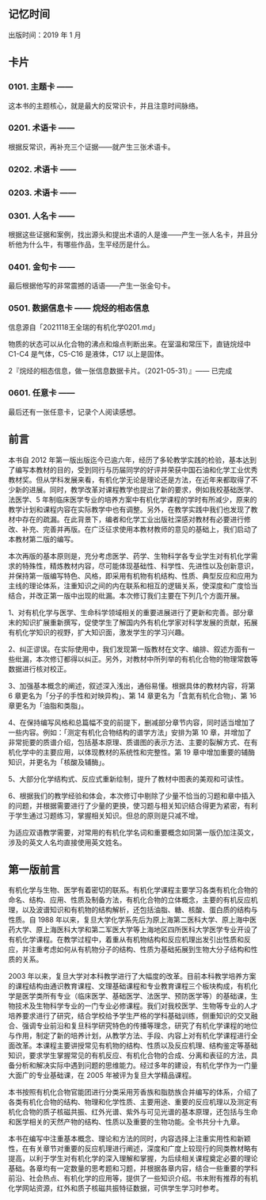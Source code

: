 ## 记忆时间

出版时间：2019 年 1 月

## 卡片

### 0101. 主题卡 ——

这本书的主题核心，就是最大的反常识卡，并且注意时间脉络。

### 0201. 术语卡 ——

根据反常识，再补充三个证据——就产生三张术语卡。

### 0202. 术语卡 ——

### 0203. 术语卡 ——

### 0301. 人名卡 ——

根据这些证据和案例，找出源头和提出术语的人是谁——产生一张人名卡，并且分析他为什么牛，有哪些作品，生平经历是什么。

### 0401. 金句卡 ——

最后根据他写的非常震撼的话语——产生一张金句卡。

### 0501. 数据信息卡 —— 烷烃的相态信息

信息源自「2021118王全瑞的有机化学0201.md」

物质的状态可以从化合物的沸点和熔点判断出来。在室温和常压下，直链烷烃中 C1-C4 是气体，C5-C16 是液体，C17 以上是固体。

2『烷烃的相态信息，做一张信息数据卡片。（2021-05-31）』—— 已完成

### 0601. 任意卡 ——

最后还有一张任意卡，记录个人阅读感想。

## 前言

本书自 2012 年第一版出版迄今已逾六年，经历了多轮教学实践的检验，基本达到了编写本教材的目的，受到同行与历届同学的好评并荣获中国石油和化学工业优秀教材奖。但从学科发展来看，有机化学无论是理论还是方法，在近年来都取得了不少新的进展。同时，教学改革对课程教学也提出了新的要求，例如我校基础医学、法医学、5 年制临床医学专业的培养方案中有机化学课程的学时有所减少，原来的教学计划和课程内容在实际教学中也有调整。另外，在教学实践中我们也发现了教材中存在的疏漏。在此背景下，编者和化学工业出版社深感对教材有必要进行修改、补充、完善并再版。在广泛征求使用本教材教师的意见的基础上，我们启动了本教材第二版的编写。

本次再版的基本原则是，充分考虑医学、药学、生物科学各专业学生对有机化学需求的特殊性，精炼教材内容，尽可能体现基础性、科学性、先进性以及创新意识，并保持第一版编写特色、风格，即采用有机物有机结构、性质、典型反应和应用为主线的理论体系，注重知识之间的内在联系和相互的逻辑关系，使深度和广度恰当结合，并改正第一版中出现的纰漏。本次修订我们主要在下列几个方面开展。

1、对有机化学与医学、生命科学领域相关的重要进展进行了更新和完善。部分章末的知识扩展重新撰写，促使学生了解国内外有机化学家对科学发展的贡献，拓展有机化学知识的视野，扩大知识面，激发学生的学习兴趣。

2、纠正谬误。在实际使用中，我们发现第一版教材在文字、编排、叙述方面有一些纰漏，本次修订都得以纠正。另外，对教材中所列举的有机化合物的物理常数等数据进行核对校正。

3、加强基本概念的阐述，叙述深入浅出，通俗易懂。根据具体的教材内容，将第 6 章更名为「分子的手性和对映异构」、第 14 章更名为「含氮有机化合物」、第 16 章更名为「油脂和类脂」。

4、在保持编写风格和总篇幅不变的前提下，删减部分章节内容，同时适当增加了一些内容。例如：「测定有机化合物结构的谱学方法」安排为第 10 章，并增加了非常扼要的质谱介绍，包括基本原理、质谱图的表示方法、主要的裂解方式、在有机化学中的主要应用，以体现教材的系统性和完整性。第 19 章中增加重要的辅酶知识，并更名为「核酸及辅酶」。

5、大部分化学结构式、反应式重新绘制，提升了教材中图表的美观和可读性。

6、根据我们的教学经验和体会，本次修订中剔除了少量不恰当的习题和章中插入的问题，并根据需要进行了少量的更换，使习题与相关知识结合得更为紧密，有利于学生通过习题练习，掌握相关知识。但总的原则是只减不增。

为适应双语教学需要，对常用的有机化学名词和重要概念如同第一版仍加注英文，涉及的英文人名均直接使用英文姓名。

## 第一版前言

有机化学与生物、医学有着密切的联系。有机化学课程主要学习各类有机化合物的命名、结构、应用、性质及制备方法，有机化合物的立体概念，主要的有机反应机理，以及波谱知识和有机物的结构解析，还包括油脂、糖、核酸、蛋白质的结构与性质。自 1988 年以来，复旦大学化学系先后为原上海第二医科大学、原上海中医药大学、原上海医科大学和第二军医大学等上海地区四所医科大学医学专业开设了有机化学课程。在教学过程中，着重从有机物结构和反应机理出发引出性质和反应，并注重考虑如何从有机物分子的结构、性质为基础拓展到生物大分子结构和性质的关系。

2003 年以来，复旦大学对本科教学进行了大幅度的改革。目前本科教学培养方案的课程结构由通识教育课程、文理基础课程和专业教育课程三个板块构成，有机化学是医学类所有专业（临床医学、基础医学、法医学、预防医学等）的基础课，生物技术及生物科学专业的一门专业必修课程。我们对我校医学、生物等专业的人才培养要求进行了研究，结合学校给予学生严格的学科基础训练，侧重知识的交叉融合、强调专业前沿和复旦科学研究特色的传播等理念，研究了有机化学课程的地位与作用，制定了新的培养计划，从教学方法、手段、内容上对有机化学课程进行全面改革。本课程主要讲授常见有机物的结构、性质以及反应机理、结构鉴定等基础知识，要求学生掌握常见的有机反应、有机化合物的合成、分离和表征的方法，具备分析和解决实际中遇到问题的思维能力。经过多年的建设，有机化学作为一门量大面广的专业基础课，在 2005 年被评为复旦大学精品课程。

本书按照有机化合物官能团进行分类采用芳香族和脂肪族合并编写的体系，介绍了各类有机化合物的结构、物理和化学性质、主要用途、重要的反应机理以及测定有机化合物的质子核磁共振、红外光谱、紫外与可见光谱的基本原理，还包括与生命和医学相关的天然产物的结构、性质以及重要的生物功能。全书共分十九章。

本书在编写中注重基本概念、理论和方法的同时，内容选择上注重实用性和新颖性，在有关章节对重要的反应机理进行阐述，深度和广度上较现行的同类教材略有提高，以利于学生对有机化学的深入理解和掌握，为后续相关课程奠定必要的理论基础。各章均有一定数量的思考题和习题，并根据各章内容，结合一些重要的学科前沿、社会热点、有机化学的应用等，提供了一些知识介绍。书末附有推荐的有机化学网站资源，红外和质子核磁共振特征数据，可供学生学习时参考。